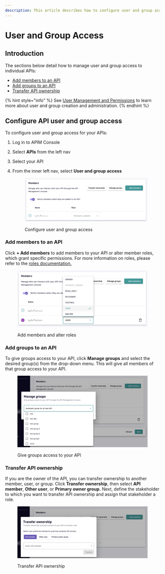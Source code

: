 ```yaml
---
description: This article describes how to configure user and group access to your APIs
---
```


# User and Group Access

## Introduction

The sections below detail how to manage user and group access to individual APIs:

* [Add members to an API](configure-user-and-group-access.md#add-members-to-an-api)
* [Add groups to an API](configure-user-and-group-access.md#add-groups-to-an-api)
* [Transfer API ownership](configure-user-and-group-access.md#transfer-api-ownership)

{% hint style="info" %}
See [User Management and Permissions](../../../administration/user-management-and-permissions.md) to learn more about user and group creation and administration.
{% endhint %}

## Configure API user and group access

To configure user and group access for your APIs:

1. Log in to APIM Console
2. Select **APIs** from the left nav
3. Select your API
4.  From the inner left nav, select **User and group access**&#x20;

    <figure><img src="../../../../.gitbook/assets/v2 user and group access.png" alt=""><figcaption><p>Configure user and group access</p></figcaption></figure>

### Add members to an API

Click **+ Add members** to add members to your API or alter member roles, which grant specific permissions. For more information on roles, please refer to the [roles documentation.](../../../administration/user-management-and-permissions.md#roles)

<figure><img src="../../../../.gitbook/assets/v2 add members.png" alt=""><figcaption><p>Add members and alter roles</p></figcaption></figure>

### Add groups to an API

To give groups access to your API, click **Manage groups** and select the desired group(s) from the drop-down menu. This will give all members of that group access to your API.&#x20;

<figure><img src="../../../../.gitbook/assets/v2 manage groups.png" alt=""><figcaption><p>Give groups access to your API</p></figcaption></figure>

### Transfer API ownership

If you are the owner of the API, you can transfer ownership to another member, user, or group. Click **Transfer ownership**, then select **API member**, **Other user**, or **Primary owner group.** Next, define the stakeholder to which you want to transfer API ownership and assign that stakeholder a role.

<figure><img src="../../../../.gitbook/assets/v2 transfer ownership.png" alt=""><figcaption><p>Transfer API ownership</p></figcaption></figure>
